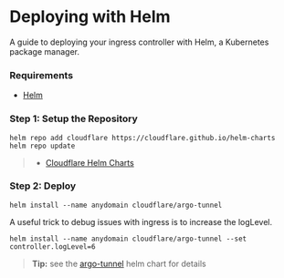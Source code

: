 # Deploying with Helm
A guide to deploying your ingress controller with Helm, a Kubernetes package manager.

### Requirements
- [Helm][helm]

### Step 1: Setup the Repository
```console
helm repo add cloudflare https://cloudflare.github.io/helm-charts
helm repo update
```
> * [Cloudflare Helm Charts][helm-charts]

### Step 2: Deploy
```console
helm install --name anydomain cloudflare/argo-tunnel
```

A useful trick to debug issues with ingress is to increase the logLevel.
```console
helm install --name anydomain cloudflare/argo-tunnel --set controller.logLevel=6
```
> **Tip:** see the [argo-tunnel][helm-chart-argo-tunnel] helm chart for details

[helm]: https://helm.sh/
[helm-charts]: https://cloudflare.github.io/helm-charts/
[helm-chart-argo-tunnel]: https://github.com/cloudflare/helm-charts/tree/master/charts/argo-tunnel